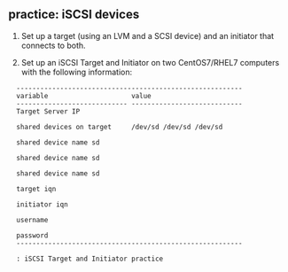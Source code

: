 ## practice: iSCSI devices

1. Set up a target (using an LVM and a SCSI device) and an initiator that connects to both.

2. Set up an iSCSI Target and Initiator on two CentOS7/RHEL7 computers with the following information:

```
  ---------------------------------------------------------
  variable                     value
  ---------------------------- ----------------------------
  Target Server IP             

  shared devices on target     /dev/sd /dev/sd /dev/sd

  shared device name sd        

  shared device name sd        

  shared device name sd        

  target iqn                   

  initiator iqn                

  username                     

  password                     
  ---------------------------------------------------------

  : iSCSI Target and Initiator practice
```


